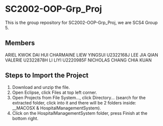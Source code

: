 # SC2002-OOP-Grp_Proj
This is the group repository for SC2002-OOP-Grp_Proj, we are SCS4 Group 5.

## Members
ARIEL KWOK DAI HUI
CHARMAINE LIEW YINGSUI  U2322168J
LEE JIA QIAN VALERIE  U2322878H
LI LIYI  U2220985F
NICHOLAS CHANG CHIA KUAN





## Steps to Import the Project
1. Download and unzip the file.
2. Open Eclipse, click Files at top left corner.
3. Open Projects from File System..., click Directory... (search for the extracted folder, click into it and there will be 2 folders inside: __MACOSX & HospitalManagementSystem).
4. Click on the HospitalManagementSystem folder, press Finish at the bottom right.
